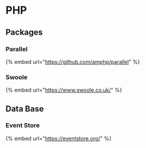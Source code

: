 # PHP

## Packages

### Parallel

{% embed url="https://github.com/amphp/parallel" %}

### Swoole

{% embed url="https://www.swoole.co.uk/" %}

## Data Base

### Event Store

{% embed url="https://eventstore.org/" %}

